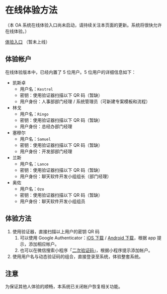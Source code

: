 # 在线体验方法

（本 OA 系统在线体验入口尚未启动，请持续关注本页面的更新。系统将很快允许在线体验。）

[体验入口](https://oa-exp.astrianzheng.cn) （暂未上线）

## 体验帐户

在线体验版本中，已经内置了 5 位用户。5 位用户的详细信息如下：

- 凯斯卓
	- 用户名：`Kestrel`
	- 密钥：使用验证器扫描以下 QR 码（暂缺）
	- 用户身份：人事部部门经理 / 系统管理员（可新建专案模板和流程）
- 林戈
	- 用户名：`Ringo`
	- 密钥：使用验证器扫描以下 QR 码（暂缺）
	- 用户身份：总经办部门经理
- 塞穆尔
	- 用户名：`Samuel`
	- 密钥：使用验证器扫描以下 QR 码（暂缺）
	- 用户身份：开发部部门经理
- 兰斯
	- 用户名：`Lance`
	- 密钥：使用验证器扫描以下 QR 码（暂缺）
	- 用户身份：聊天软件开发小组组长（部门经理）
- 奥佐
	- 用户名：`Ozo`
	- 密钥：使用验证器扫描以下 QR 码（暂缺）
	- 用户身份：聊天软件开发小组组员

## 体验方法

1. 使用验证器，直接扫描以上用户的密钥 QR 码
	1. 可以使用 Google Authenticator：[iOS 下载](https://itunes.apple.com/us/app/google-authenticator/id388497605?mt=8) / [Android 下载](https://play.google.com/store/apps/details?id=com.google.android.apps.authenticator2)，根据 app 提示，添加相应帐户。
	2. 也可以在微信搜索小程序「[二次验证码](https://minapp.com/miniapp/2347/)」，根据小程序提示添加帐户。
3. 使用用户名与动态验证码的组合，直接登录至系统，体验整套系统。

##  注意
为保证其他人体验的顺畅，本系统已关闭帐户恢复相关功能。